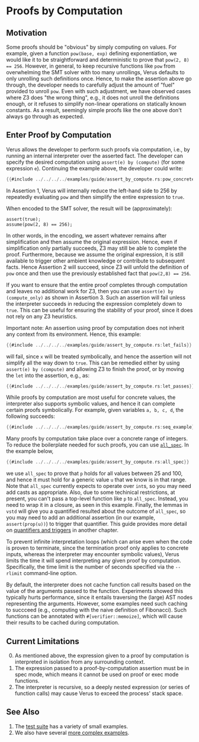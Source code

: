# Proofs by Computation

## Motivation
Some proofs should be "obvious" by simply computing on values.  For example,
given a function `pow(base, exp)` defining exponentiation, we would like it to
be straightforward and deterministic to prove that `pow(2, 8) == 256`.
However, in general, to keep recursive functions like `pow` from overwhelming
the SMT solver with too many unrollings, Verus defaults to only unrolling such
definitions once.  Hence, to make the assertion above go through, the developer
needs to carefully adjust the amount of "fuel" provided to unroll `pow`.  Even
with such adjustment, we have observed cases where Z3 does "the wrong thing",
e.g., it does not unroll the definitions enough, or it refuses to simplify
non-linear operations on statically known constants.  As a result, seemingly
simple proofs like the one above don't always go through as expected.

## Enter Proof by Computation

Verus allows the developer to perform such proofs via computation, i.e.,
by running an internal interpreter over the asserted fact.  The developer
can specify the desired computation using `assert(e) by (compute)` (for some
expression `e`).  Continuing the example above, the developer could
write:

```rust
{{#include ../../../../examples/guide/assert_by_compute.rs:pow_concrete}}
```

In Assertion 1, Verus will internally reduce the left-hand side to 256 by repeatedly evaluating
`pow` and then simplify the entire expression to `true`.

When encoded to the SMT solver, the result will be (approximately):
```
assert(true);
assume(pow(2, 8) == 256);
```
In other words, in the encoding, we assert whatever remains after
simplification and then assume the original expression.  Hence, even if
simplification only partially succeeds, Z3 may still be able to complete the
proof.  Furthermore, because we assume the original expression, it is still
available to trigger other ambient knowledge or contribute to subsequent facts.
Hence Assertion 2 will succeed, since Z3 will unfold the definition of `pow`
once and then use the previously established fact that `pow(2,8) == 256`.

If you want to ensure that the entire proof completes through computation and
leaves no additional work for Z3, then you can use `assert(e) by
(compute_only)` as shown in Assertion 3.  Such an assertion will fail unless
the interpreter succeeds in reducing the expression completely down to `true`.
This can be useful for ensuring the stability of your proof, since it does not
rely on any Z3 heuristics.

Important note: An assertion using proof by computation does not inherit any context
from its environment.  Hence, this example:

```rust
{{#include ../../../../examples/guide/assert_by_compute.rs:let_fails}}
```

will fail, since `x` will be treated symbolically, and hence the assertion will
not simplify all the way down to `true`.  This can be remedied either
by using `assert(e) by (compute)` and allowing Z3 to finish the proof, or by moving 
the `let` into the assertion, e.g., as:

```rust
{{#include ../../../../examples/guide/assert_by_compute.rs:let_passes}}
```

While proofs by computation are most useful for concrete values, the interpreter
also supports symbolic values, and hence it can complete certain proofs 
symbolically.  For example, given variables `a, b, c, d`, the following succeeds:

```rust
{{#include ../../../../examples/guide/assert_by_compute.rs:seq_example}}
```

Many proofs by computation take place over a concrete range of integers.  To reduce
the boilerplate needed for such proofs, you can use
[`all_spec`](https://verus-lang.github.io/verus/verusdoc/vstd/compute/trait.RangeAll.html#tymethod.all_spec).
In the example below,
```rust
{{#include ../../../../examples/guide/assert_by_compute.rs:all_spec}}
```
we use `all_spec` to prove that `p` holds for all values between 25 and 100,
and hence it must hold for a generic value `u` that we know is in that range.
Note that `all_spec` currently expects to operate over `int`s, so you may need
add casts as appropriate.  Also, due to some techinical restrictions, at present,
you can't pass a top-level function like `p` to `all_spec`. Instead, you need
to wrap it in a closure, as seen in this example.  Finally, the lemmas in `vstd`
will give you a quantified resulted about the outcome of `all_spec`, so you may
need to add an additional assertion (in our example, `assert(prop(u))`) to trigger
that quantifier.  This guide provides more detail on [quantifiers and
triggers](forall.md) in another chapter.

To prevent infinite interpretation loops (which can arise even when the code is
proven to terminate, since the termination proof only applies to concrete
inputs, whereas the interpreter may encounter symbolic values), Verus limits
the time it will spend interpreting any given proof by computation.
Specifically, the time limit is the number of seconds specified via the
`--rlimit` command-line option.

By default, the interpreter does not cache function call results based on the 
value of the arguments passed to the function.  Experiments showed this typically
hurts performance, since it entails traversing the (large) AST nodes representing
the arguments.  However, some examples need such caching to succceed (e.g., computing
with the naive definition of Fibonacci).  Such functions can be annotated with
`#[verifier::memoize]`, which will cause their results to be cached during computation.

## Current Limitations

0. As mentioned above, the expression given to a proof by computation is
   interpreted in isolation from any surrounding context.
1. The expression passed to a proof-by-computation assertion must be in spec mode,
   which means it cannot be used on proof or exec mode functions.
2. The interpreter is recursive, so a deeply nested expression (or
   series of function calls) may cause Verus to exceed the process'
   stack space.

## See Also

1. The [test suite](https://github.com/verus-lang/verus/blob/main/source/rust_verify_test/tests/assert_by_compute.rs) has a variety of small examples.
2. We also have several [more complex examples](https://github.com/verus-lang/verus/blob/main/source/../examples/assert_by_compute.rs).
